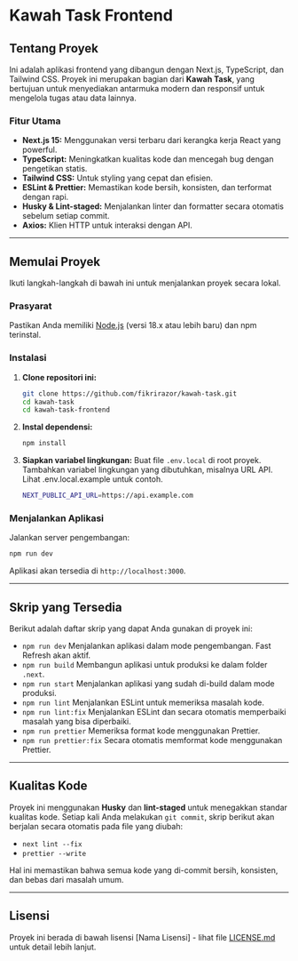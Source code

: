 # Kawah Task Frontend

## Tentang Proyek

Ini adalah aplikasi frontend yang dibangun dengan Next.js, TypeScript, dan Tailwind CSS. Proyek ini merupakan bagian dari **Kawah Task**, yang bertujuan untuk menyediakan antarmuka modern dan responsif untuk mengelola tugas atau data lainnya.

### Fitur Utama
* **Next.js 15:** Menggunakan versi terbaru dari kerangka kerja React yang powerful.
* **TypeScript:** Meningkatkan kualitas kode dan mencegah bug dengan pengetikan statis.
* **Tailwind CSS:** Untuk styling yang cepat dan efisien.
* **ESLint & Prettier:** Memastikan kode bersih, konsisten, dan terformat dengan rapi.
* **Husky & Lint-staged:** Menjalankan linter dan formatter secara otomatis sebelum setiap commit.
* **Axios:** Klien HTTP untuk interaksi dengan API.

---

## Memulai Proyek

Ikuti langkah-langkah di bawah ini untuk menjalankan proyek secara lokal.

### Prasyarat

Pastikan Anda memiliki [Node.js](https://nodejs.org/) (versi 18.x atau lebih baru) dan npm terinstal.

### Instalasi

1.  **Clone repositori ini:**
    ```bash
    git clone https://github.com/fikrirazor/kawah-task.git
    cd kawah-task
    cd kawah-task-frontend
    ```
2.  **Instal dependensi:**
    ```bash
    npm install 
    ```
3.  **Siapkan variabel lingkungan:**
    Buat file `.env.local` di root proyek. Tambahkan variabel lingkungan yang dibutuhkan, misalnya URL API. Lihat .env.local.example untuk contoh.
    ```bash
    NEXT_PUBLIC_API_URL=https://api.example.com
    ```

### Menjalankan Aplikasi

Jalankan server pengembangan:
```bash
npm run dev
```
Aplikasi akan tersedia di `http://localhost:3000`.

---

## Skrip yang Tersedia

Berikut adalah daftar skrip yang dapat Anda gunakan di proyek ini:

* `npm run dev`
    Menjalankan aplikasi dalam mode pengembangan. Fast Refresh akan aktif.
* `npm run build`
    Membangun aplikasi untuk produksi ke dalam folder `.next`.
* `npm run start`
    Menjalankan aplikasi yang sudah di-build dalam mode produksi.
* `npm run lint`
    Menjalankan ESLint untuk memeriksa masalah kode.
* `npm run lint:fix`
    Menjalankan ESLint dan secara otomatis memperbaiki masalah yang bisa diperbaiki.
* `npm run prettier`
    Memeriksa format kode menggunakan Prettier.
* `npm run prettier:fix`
    Secara otomatis memformat kode menggunakan Prettier.

---

## Kualitas Kode

Proyek ini menggunakan **Husky** dan **lint-staged** untuk menegakkan standar kualitas kode. Setiap kali Anda melakukan `git commit`, skrip berikut akan berjalan secara otomatis pada file yang diubah:
* `next lint --fix`
* `prettier --write`

Hal ini memastikan bahwa semua kode yang di-commit bersih, konsisten, dan bebas dari masalah umum.

---

## Lisensi

Proyek ini berada di bawah lisensi [Nama Lisensi] - lihat file [LICENSE.md](LICENSE.md) untuk detail lebih lanjut.